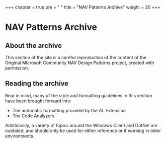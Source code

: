 +++
chapter = true
pre = "<b><i class='fas fa-save'></i> </b>"
title = "NAV Patterns Archive"
weight = 20
+++

# NAV Patterns Archive

## About the archive

This section of the site is a careful reproduction of the content of the Original Microsoft Community NAV Design Patterns project, created with permission.

## Reading the archive

Bear in mind, many of the style and formatting guidelines in this section have been brought forward into:
- The automatic formatting provided by the AL Extension
- The Code Analyzers

Additionally, a variety of topics around the Windows Client and DotNet are outdated, and should only be used for either reference or if working in older environments.